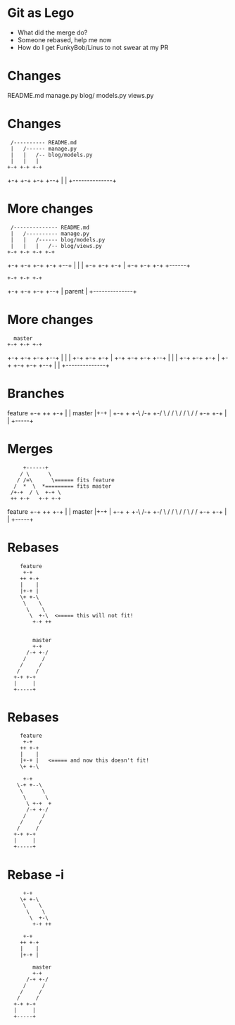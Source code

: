 # Git as Lego

* What did the merge do?
* Someone rebased, help me now
* How do I get FunkyBob/Linus to not swear at my PR

# Changes

README.md
manage.py
blog/
    models.py
    views.py

# Changes

     /---------- README.md
     |   /------ manage.py
     |   |   /-- blog/models.py
     |   |   |
    +-+ +-+ +-+
  +-+ +-+ +-+ +--+
  |              |
  +--------------+

# More changes

     /-------------- README.md
     |   /---------- manage.py
     |   |   /------ blog/models.py
     |   |   |   /-- blog/views.py
    +-+ +-+ +-+ +-+
  +-+ +-+ +-+ +-+ +--+
  |                  |
  | +-+ +-+ +-+      |
  +-+ +-+ +-+ +------+

    +-+ +-+ +-+
  +-+ +-+ +-+ +--+
  |    parent    |
  +--------------+

# More changes

      master
    +-+ +-+ +-+
  +-+ +-+ +-+ +--+
  |              |
  | +-+ +-+ +-+  |
  +-+ +-+ +-+ +--+
  |              |
  | +-+ +-+ +-+  |
  +-+ +-+ +-+ +--+
  |              |
  +--------------+

# Branches

  feature
   +-+
  ++ +-+
  |    |    master
  |+-+ |    +-+
  \+ +-\  /-+ +-/
   \    \/     /
    \   /     /
     \ /     /
      +-+ +-+
      |     |
      +-----+

# Merges

         +------+
        / \      \
       / /=\      \====== fits feature
      /  *  \  *========= fits master
     /+-+  / \  +-+ \
     ++ +-+   +-+ +-+


  feature
   +-+
  ++ +-+
  |    |    master
  |+-+ |    +-+
  \+ +-\  /-+ +-/
   \    \/     /
    \   /     /
     \ /     /
      +-+ +-+
      |     |
      +-----+

# Rebases

        feature
         +-+
        ++ +-+
        |    |
        |+-+ |
        \+ +-\ 
         \    \ 
          \    \ 
           \  +-\  <===== this will not fit!
            +-+ ++


            master
            +-+
          /-+ +-/
         /     /
        /     /
       /     /
      +-+ +-+
      |     |
      +-----+

# Rebases

        feature
         +-+
        ++ +-+
        |    |
        |+-+ |   <===== and now this doesn't fit!
        \+ +-\ 

         +-+
       \-+ +--\ 
        \      \ 
         \      \ 
          \ +-+  +
          /-+ +-/
         /     /
        /     /
       /     /
      +-+ +-+
      |     |
      +-----+

# Rebase -i

         +-+
        \+ +-\ 
         \    \ 
          \    \ 
           \  +-\
            +-+ ++

         +-+
        ++ +-+
        |    |
        |+-+ |

            master
            +-+
          /-+ +-/
         /     /
        /     /
       /     /
      +-+ +-+
      |     |
      +-----+

